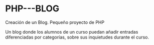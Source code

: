 # PHP---BLOG
Creación de un Blog. Pequeño proyecto de PHP

Un blog donde los alumnos de un curso puedan añadir entradas diferenciadas por categorías, sobre sus inquietudes durante el curso.
